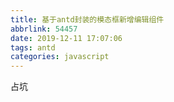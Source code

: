 ```yaml
---
title: 基于antd封装的模态框新增编辑组件
abbrlink: 54457
date: 2019-12-11 17:07:06
tags: antd
categories: javascript
---
```

占坑
<!-- more -->

